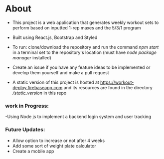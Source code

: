 # About

- This project is a web application that generates weekly workout sets to perform based on inputted 1-rep maxes and the 5/3/1 program
- Built using React.js, Bootstrap and Styled
- To run: clone/download the repository and run the command *npm start* in a terminal set to the repository's location (must have *node package manager* installed)
- Create an issue if you have any feature ideas to be implemented or develop them yourself and make a pull request

- A static version of this project is hosted at https://workout-deploy.firebaseapp.com and its resources are found in the directory */static_version* in this repo


### work in Progress:
-Using Node js to implement a backend login system and user tracking

### Future Updates:

- Allow option to increase or not after 4 weeks
- Add some sort of weight plate calculator
- Create a mobile app
